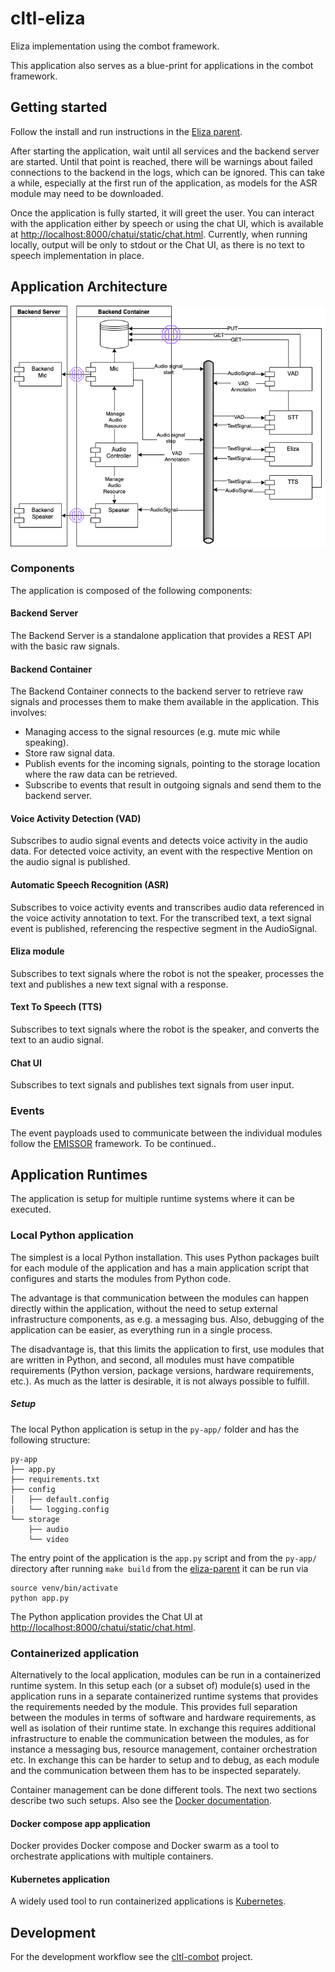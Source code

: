 # cltl-eliza

Eliza implementation using the combot framework.

This application also serves as a blue-print for applications in the combot framework.

## Getting started

Follow the install and run instructions in the [Eliza parent](https://github.com/leolani/eliza-parent.git).

After starting the application, wait until all services and the backend server are started. Until that point
is reached, there will be warnings about failed connections to the backend in the logs, which can be ignored. This can
take a while, especially at the first run of the application, as models for the ASR module may need to be downloaded.

Once the application is fully started, it will greet the user. You can interact with the application either by speech or
using the chat UI, which is available at [http://localhost:8000/chatui/static/chat.html](http://localhost:8000/chatui/static/chat.html).
Currently, when running locally, output will be only to stdout or the Chat UI, as there is no text to speech
implementation in place.

## Application Architecture

![Eliza app - Architectur](doc/ElizaCombot.png)

### Components

The application is composed of the following components:

#### Backend Server

The Backend Server is a standalone application that provides a REST API with the basic raw signals.

#### Backend Container

The Backend Container connects to the backend server to retrieve raw signals and processes them to
make them available in the application. This involves:
* Managing access to the signal resources (e.g. mute mic while speaking).
* Store raw signal data.
* Publish events for the incoming signals, pointing to the storage location where the raw data can be retrieved.
* Subscribe to events that result in outgoing signals and send them to the backend server.

#### Voice Activity Detection (VAD)

Subscribes to audio signal events and detects voice activity in the audio data. For detected voice activity,
an event with the respective Mention on the audio signal is published.

#### Automatic Speech Recognition (ASR)

Subscribes to voice activity events and transcribes audio data referenced in the voice activity annotation
to text. For the transcribed text, a text signal event is published, referencing the respective segment in the
AudioSignal.

#### Eliza module

Subscribes to text signals where the robot is not the speaker, processes the text and publishes a new text signal
with a response.

#### Text To Speech (TTS)

Subscribes to text signals where the robot is the speaker, and converts the text to an audio signal.

#### Chat UI

Subscribes to text signals and publishes text signals from user input. 


### Events

The event payploads used to communicate between the individual modules follow the
[EMISSOR](https://github.com/leolani/emissor.git) framework. To be continued..

## Application Runtimes

The application is setup for multiple runtime systems where it can be executed.

### Local Python application

The simplest is a local Python installation. This uses Python packages built for each module of the application
and has a main application script that configures and starts the modules from Python code.

The advantage is that communication between the modules can happen directly within the application, without the
need to setup external infrastructure components, as e.g. a messaging bus. Also, debugging of the application
can be easier, as everything run in a single process.

The disadvantage is, that this limits the application to first, use modules that are written in Python, and second,
all modules must have compatible requirements (Python version, package versions, hardware requirements, etc.).
As much as the latter is desirable, it is not always possible to fulfill.

##### Setup

The local Python application is setup in the `py-app/` folder and has the following structure:

    py-app
    ├── app.py
    ├── requirements.txt
    ├── config
    │   ├── default.config
    │   └── logging.config
    └── storage
        ├── audio
        └── video

The entry point of the application is the `app.py` script and from the `py-app/` directory after running `make build`
from the [eliza-parent](https://github.com/leolani/eliza-parent) it can be run via

    source venv/bin/activate
    python app.py

The Python application provides the Chat UI at [http://localhost:8000/chatui/static/chat.html]().

### Containerized application

Alternatively to the local application, modules can be run in a containerized runtime system. In this setup
each (or a subset of) module(s) used in the application runs in a separate containerized runtime systems that
provides the requirements needed by the module. This provides full separation between the modules in terms of
software and hardware requirements, as well as isolation of their runtime state. In exchange this requires
additional infrastructure to enable the communication between the modules, as for instance a messaging bus,
resource management, container orchestration etc. In exchange this can be harder to setup and to debug, as
each module and the communication between them has to be inspected separately.

Container management can be done different tools. The next two sections describe two such setups. Also
see the [Docker documentation](https://docs.docker.com/get-started/orchestration/).

#### Docker compose app application

Docker provides Docker compose and Docker swarm as a tool to orchestrate applications with multiple containers.

#### Kubernetes application

A widely used tool to run containerized applications is [Kubernetes](https://kubernetes.io).

## Development

For the development workflow see the [cltl-combot](https://github.com/leolani/cltl-combot) project.